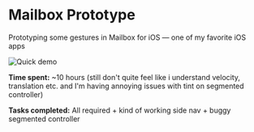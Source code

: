 Mailbox Prototype
=================

Prototyping some gestures in Mailbox for iOS — one of my favorite iOS apps


![Quick demo](http://i.imgur.com/ze76n7k.gif)



**Time spent:** ~10 hours (still don't quite feel like i understand velocity, translation etc. and I'm having annoying issues with tint on segmented controller)

**Tasks completed:** All required + kind of working side nav + buggy segmented controller
